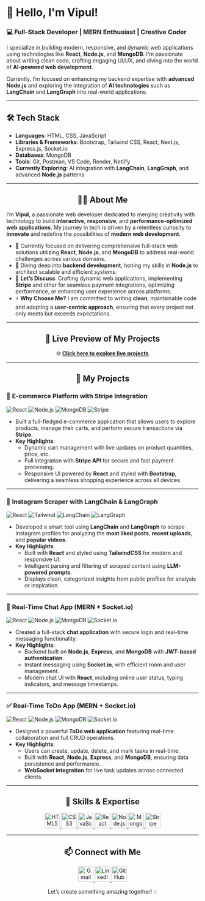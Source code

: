 # 👋 Hello, I'm Vipul!

### 💻 Full-Stack Developer | MERN Enthusiast | Creative Coder

I specialize in building modern, responsive, and dynamic web applications using technologies like **React**, **Node.js**, and **MongoDB**. I'm passionate about writing clean code, crafting engaging UI/UX, and diving into the world of **AI-powered web development**.

Currently, I’m focused on enhancing my backend expertise with **advanced Node.js** and exploring the integration of **AI technologies** such as **LangChain** and **LangGraph** into real-world applications.

---

## 🛠️ Tech Stack
- **Languages**: HTML, CSS, JavaScript
- **Libraries & Frameworks**: Bootstrap, Tailwind CSS, React, Next.js, Express.js, Socket.io
- **Databases**: MongoDB
- **Tools**: Git, Postman, VS Code, Render, Netlify
- **Currently Exploring**: AI integration with **LangChain**, **LangGraph**, and advanced **Node.js** patterns


---
<h2 align="center">👨‍💻 About Me</h2>

<p>
  I’m <strong>Vipul</strong>, a passionate web developer dedicated to merging creativity with technology to build <strong>interactive</strong>, <strong>responsive</strong>, and <strong>performance-optimized web applications</strong>. My journey in tech is driven by a relentless curiosity to <strong>innovate</strong> and redefine the possibilities of <strong>modern web development</strong>.
</p>

<ul>
  <li>🔭 Currently focused on delivering comprehensive full-stack web solutions utilizing <strong>React</strong>, <strong>Node.js</strong>, and <strong>MongoDB</strong> to address real-world challenges across various domains.</li>
  <li>🌱 Diving deep into <strong>backend development</strong>, honing my skills in <strong>Node.js</strong> to architect scalable and efficient systems.</li>
  <li>💬 <strong>Let’s Discuss</strong>: Crafting dynamic web applications, implementing <strong>Stripe</strong> and other for seamless payment integrations, optimizing performance, or enhancing user experience across platforms.</li>
  <li>⚡ <strong>Why Choose Me?</strong> I am committed to writing <strong>clean</strong>, maintainable code and adopting a  <strong>user-centric approach</strong>, ensuring that every project not only meets but exceeds expectations.</li>
</ul>

---

<h2 align="center">🔗 Live Preview of My Projects</h2>

<p align="center">
  🌐 <a href="https://postf-front.onrender.com" target="_blank"><strong>Click here to explore live projects</strong></a>
</p>

---

<h2 align="center">🚀 My Projects</h2>

### 💼 **E-commerce Platform with Stripe Integration**
![React](https://img.shields.io/badge/Frontend-React-blue)
![Node.js](https://img.shields.io/badge/Backend-Node.js-green)
![MongoDB](https://img.shields.io/badge/Database-MongoDB-brightgreen)
![Stripe](https://img.shields.io/badge/Payments-Stripe-blueviolet)
- Built a full-fledged e-commerce application that allows users to explore products, manage their carts, and perform secure transactions via **Stripe**.
- **Key Highlights**:
  - Dynamic cart management with live updates on product quantities, price, etc.
  - Full integration with **Stripe API** for secure and fast payment processing.
  - Responsive UI powered by **React** and styled with **Bootstrap**, delivering a seamless shopping experience across all devices.

---

### 📸 **Instagram Scraper with LangChain & LangGraph**
![React](https://img.shields.io/badge/Frontend-React-blue)
![Tailwind](https://img.shields.io/badge/Styling-Tailwind_CSS-38b2ac)
![LangChain](https://img.shields.io/badge/AI-LangChain-yellow)
![LangGraph](https://img.shields.io/badge/AI-LLM_LangGraph-orange)
- Developed a smart tool using **LangChain** and **LangGraph** to scrape Instagram profiles for analyzing the **most liked posts**, **recent uploads**, and **popular videos**.
- **Key Highlights**:
  - Built with **React** and styled using **TailwindCSS** for modern and responsive UI.
  - Intelligent parsing and filtering of scraped content using **LLM-powered prompts**.
  - Displays clean, categorized insights from public profiles for analysis or inspiration.

---

### 💬 **Real-Time Chat App (MERN + Socket.io)**
![React](https://img.shields.io/badge/Frontend-React-blue)
![Node.js](https://img.shields.io/badge/Backend-Node.js-green)
![MongoDB](https://img.shields.io/badge/Database-MongoDB-brightgreen)
![Socket.io](https://img.shields.io/badge/Realtime-Socket.io-ff69b4)
- Created a full-stack **chat application** with secure login and real-time messaging functionality.
- **Key Highlights**:
  - Backend built on **Node.js**, **Express**, and **MongoDB** with **JWT-based authentication**.
  - Instant messaging using **Socket.io**, with efficient room and user management.
  - Modern chat UI with **React**, including online user status, typing indicators, and message timestamps.

---

### ✅ **Real-Time ToDo App (MERN + Socket.io)**
![React](https://img.shields.io/badge/Frontend-React-blue)
![Node.js](https://img.shields.io/badge/Backend-Node.js-green)
![MongoDB](https://img.shields.io/badge/Database-MongoDB-brightgreen)
![Socket.io](https://img.shields.io/badge/Realtime-Socket.io-ff69b4)
- Designed a powerful **ToDo web application** featuring real-time collaboration and full CRUD operations.
- **Key Highlights**:
  - Users can create, update, delete, and mark tasks in real-time.
  - Built with **React**, **Node.js**, **Express**, and **MongoDB**, ensuring data persistence and performance.
  - **WebSocket integration** for live task updates across connected clients.


---

<h2 align="center">💼 Skills & Expertise</h2>

<p align="center">
  <a href="https://developer.mozilla.org/en-US/docs/Web/HTML" target="_blank">
    <img src="https://img.icons8.com/color/48/000000/html-5.png" alt="HTML5" width="40" height="40"/>
  </a>
  <a href="https://developer.mozilla.org/en-US/docs/Web/CSS" target="_blank">
    <img src="https://img.icons8.com/color/48/000000/css3.png" alt="CSS3" width="40" height="40"/>
  </a>
  <a href="https://developer.mozilla.org/en-US/docs/Web/JavaScript" target="_blank">
    <img src="https://img.icons8.com/color/48/000000/javascript.png" alt="JavaScript" width="40" height="40"/>
  </a>
  <a href="https://reactjs.org/" target="_blank">
    <img src="https://img.icons8.com/plasticine/100/000000/react.png" alt="React" width="40" height="40"/>
  </a>
  <a href="https://nodejs.org" target="_blank">
    <img src="https://img.icons8.com/color/48/000000/nodejs.png" alt="Node.js" width="40" height="40"/>
  </a>
  <a href="https://www.mongodb.com/" target="_blank">
    <img src="https://img.icons8.com/color/48/000000/mongodb.png" alt="MongoDB" width="40" height="40"/>
  </a>
  <a href="https://stripe.com/" target="_blank">
    <img src="https://img.icons8.com/color/48/000000/stripe.png" alt="Stripe" width="40" height="40"/>
  </a>
</p>

---
<h2 align="center">📫 Connect with Me</h2>

<p align="center">
  <a href="mailto:vipulsangwan771@gmail.com" target="_blank">
    <img src="https://img.icons8.com/fluency/48/000000/gmail-new.png" alt="Gmail" width="40" height="40"/>
  </a>
  <a href="https://www.linkedin.com/feed/" target="_blank">
    <img src="https://img.icons8.com/color/48/000000/linkedin.png" alt="LinkedIn" width="40" height="40"/>
  </a>
  <a href="https://github.com/vipulsangwan771" target="_blank">
    <img src="https://img.icons8.com/ios-glyphs/30/000000/github.png" alt="GitHub" width="40" height="40"/>
  </a>
</p>

<p align="center">
  Let’s create something amazing together! 💡
</p>
